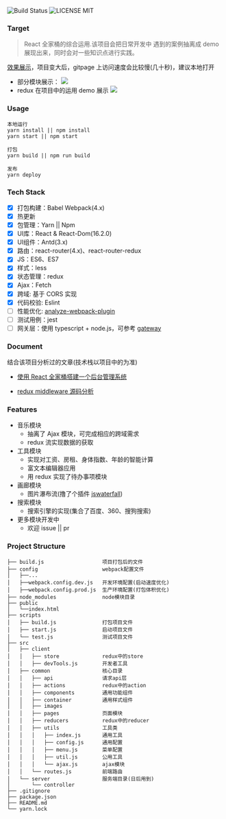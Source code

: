 ![Build Status](https://travis-ci.org/MuYunyun/reactSPA.svg?branch=master) ![LICENSE MIT](https://img.shields.io/npm/l/express.svg)
### Target

> React 全家桶的综合运用.该项目会把日常开发中
遇到的案例抽离成 demo 展现出来，同时会对一些知识点进行实践。

[效果展示](https://muyunyun.github.io/reactSPA)，项目变大后，gitpage 上访问速度会比较慢(几十秒)，建议本地打开

* 部分模块展示：
![](http://files.cnblogs.com/files/MuYunyun/reactSPA.gif)
* redux 在项目中的运用 demo 展示
![](http://files.cnblogs.com/files/MuYunyun/todoList.gif)

### Usage
```
本地运行
yarn install || npm install
yarn start || npm start

打包
yarn build || npm run build

发布
yarn deploy
```

### Tech Stack
- [x] 打包构建：Babel Webpack(4.x)
- [x] 热更新
- [x] 包管理：Yarn || Npm
- [x] UI库：React & React-Dom(16.2.0)
- [x] UI组件：Antd(3.x)
- [x] 路由：react-router(4.x)、react-router-redux
- [x] JS：ES6、ES7
- [x] 样式：less
- [x] 状态管理：redux
- [x] Ajax：Fetch
- [x] 跨域: 基于 CORS 实现
- [x] 代码校验: Eslint
- [ ] 性能优化: [analyze-webpack-plugin](https://github.com/MuYunyun/analyze-webpack-plugin)
- [ ] 测试用例：jest
- [ ] 网关层：使用 typescript + node.js，可参考 [gateway](https://github.com/MuYunyun/gateway)

### Document

结合该项目分析过的文章(技术栈以项目中的为准)

* [使用 React 全家桶搭建一个后台管理系统](http://muyunyun.cn/posts/9bfbdbf4/)

* [redux middleware 源码分析](http://muyunyun.cn/posts/7f9a92dc/)

### Features
* 音乐模块
  * 抽离了 Ajax 模块，可完成相应的跨域需求
  * redux 流实现数据的获取
* 工具模块
  * 实现对工资、房租、身体指数、年龄的智能计算
  * 富文本编辑器应用
  * 用 redux 实现了待办事项模块
* 画廊模块
  * 图片瀑布流(撸了个插件 [jswaterfall](https://github.com/MuYunyun/waterfall))
* 搜索模块
  * 搜索引擎的实现(集合了百度、360、搜狗搜索)
* 更多模块开发中
  * 欢迎 issue || pr

### Project Structure
```
├── build.js                   项目打包后的文件
├── config                     webpack配置文件
│   ├──...
│   ├──webpack.config.dev.js   开发环境配置(启动速度优化)
│   ├──webpack.config.prod.js  生产环境配置(打包体积优化)
├── node_modules               node模块目录
├── public
│   └──index.html
├── scripts
│   ├── build.js               打包项目文件
│   ├── start.js               启动项目文件
│   └── test.js                测试项目文件
├── src
│   ├── client
│   │   ├── store              redux中的store
│   │   ├── devTools.js        开发者工具
│   ├── common                 核心目录
│   │   ├── api                请求api层
│   │   ├── actions            redux中的action
│   │   ├── components         通用功能组件
│   │   ├── container          通用样式组件
│   │   ├── images
│   │   ├── pages              页面模块
│   │   ├── reducers           redux中的reducer
│   │   ├── utils              工具类
│   │   │   ├── index.js       通用工具
│   │   │   ├── config.js      通用配置
│   │   │   ├── menu.js        菜单配置
│   │   │   ├── util.js        公用工具
│   │   │   └── ajax.js        ajax模块
│   │   └── routes.js          前端路由
│   └── server                 服务端目录(日后用到)
│       └── controller
├── .gitignore
├── package.json
├── README.md
└── yarn.lock
```